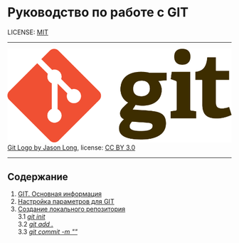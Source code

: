 # **Руководство по работе с GIT**

LICENSE: [MIT](./license.md)

---

![GIT-Logo](./Git-Logo-2Color.png)
[Git Logo by Jason Long](https://git-scm.com/downloads/logos), license: [CC BY 3.0](https://creativecommons.org/licenses/by/3.0/)

---
## Содержание
1. [GIT. Основная информация](./1.md)
2. [Настройка параметров для GIT](./2.md)
3. [Создание локального репозитория](./3.md)   
   3.1 [*git init*](./3.1.md)   
   3.2 [*git add .*](./3.1.md)   
   3.3 [*git commit -m ""*](./3.1.md)